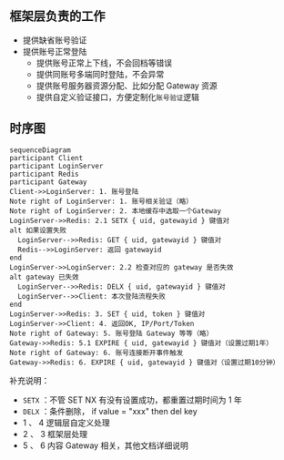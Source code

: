 ## 框架层负责的工作

- 提供缺省账号验证
- 提供账号正常登陆
  - 提供账号正常上下线，不会回档等错误
  - 提供同账号多端同时登陆，不会异常
  - 提供账号服务器资源分配、比如分配 Gateway 资源
  - 提供自定义验证接口，方便定制化`账号验证`逻辑

## 时序图

```mermaid
sequenceDiagram
participant Client
participant LoginServer
participant Redis
participant Gateway
Client->>LoginServer: 1. 账号登陆
Note right of LoginServer: 1. 账号相关验证（略）
Note right of LoginServer: 2. 本地缓存中选取一个Gateway
LoginServer->>Redis: 2.1 SETX { uid, gatewayid } 键值对
alt 如果设置失败
  LoginServer-->>Redis: GET { uid, gatewayid } 键值对
  Redis-->>LoginServer: 返回 gatewayid
end
LoginServer->>LoginServer: 2.2 检查对应的 gateway 是否失效
alt gateway 已失效
  LoginServer-->>Redis: DELX { uid, gatewayid } 键值对
  LoginServer-->>Client: 本次登陆流程失败
end
LoginServer->>Redis: 3. SET { uid, token } 键值对
LoginServer->>Client: 4. 返回OK, IP/Port/Token
Note right of Gateway: 5. 账号登陆 Gateway 等等（略）
Gateway->>Redis: 5.1 EXPIRE { uid, gatewayid } 键值对（设置过期1年）
Note right of Gateway: 6. 账号连接断开事件触发
Gateway->>Redis: 6. EXPIRE { uid, gatewayid } 键值对（设置过期10分钟）
```

补充说明：
  - `SETX` ：不管 SET NX 有没有设置成功，都重置过期时间为 1 年
  - `DELX` ：条件删除， if value = "xxx" then del key
  - 1 、 4 逻辑层自定义处理
  - 2 、 3 框架层处理
  - 5 、 6 内容 Gateway 相关，其他文档详细说明
